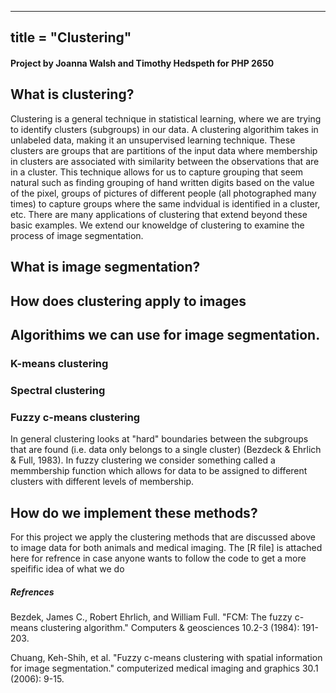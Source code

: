 
---
title = "Clustering"
---

#### Project by Joanna Walsh and Timothy Hedspeth for PHP 2650


## What is clustering? 
Clustering is a general technique in statistical learning, where we are trying to identify clusters (subgroups) in our data. A clustering algorithim takes in unlabeled data, making it an unsupervised learning technique. These clusters are groups that are partitions of the input data where membership in clusters are associated with similarity between the observations that are in a cluster. This technique allows for us to capture grouping that seem natural such as finding grouping of hand written digits based on the value of the pixel, groups of pictures of different people (all photographed many times) to capture groups where the same indvidual is identified in a cluster, etc. There are many applications of clustering that extend beyond these basic examples. We extend our knoweldge of clustering to examine the process of image segmentation. 

## What is image segmentation?


## How does clustering apply to images 

## Algorithims we can use for image segmentation. 
### K-means clustering 


### Spectral clustering 


### Fuzzy c-means clustering 
In general clustering looks at "hard" boundaries between the subgroups that are found (i.e. data only belongs to a single cluster) (Bezdeck & Ehrlich & Full, 1983). In fuzzy clustering we consider something called a memmbership function which allows for data to be assigned to different clusters with different levels of membership. 


## How do we implement these methods? 
For this project we apply the clustering methods that are discussed above to image data for both animals and medical imaging. The [R file] is attached here for refrence in case anyone wants to follow the code to get a more speifific idea of what we do 



##### Refrences 

Bezdek, James C., Robert Ehrlich, and William Full. "FCM: The fuzzy c-means clustering algorithm." Computers & geosciences 10.2-3 (1984): 191-203. 

Chuang, Keh-Shih, et al. "Fuzzy c-means clustering with spatial information for image segmentation." computerized medical imaging and graphics 30.1 (2006): 9-15.


